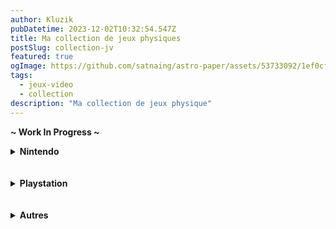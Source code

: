 ```yaml
---
author: Kluzik
pubDatetime: 2023-12-02T10:32:54.547Z
title: Ma collection de jeux physiques
postSlug: collection-jv
featured: true
ogImage: https://github.com/satnaing/astro-paper/assets/53733092/1ef0cf03-8137-4d67-ac81-84a032119e3a
tags:
  - jeux-video
  - collection 
description: "Ma collection de jeux physique"
---
```


<b>~ Work In Progress ~ </b>

<details>
  <summary><b>Nintendo</b></summary>
<details>
  <summary>&emsp; Nintendo Switch - <i>55 jeux</i></summary>
    <li>Astral Chain</li>
    <li>Bayonetta 2</li>
    <li>Bayonetta 3</li>
    <li>The Binding of Isaac: Afterbirth+</li>
    <li>Cadence of Hyrule: Crypt of the NecroDancer featuring</li>
    <li> The Legend of Zelda</li>
    <li>Crash Bandicoot N. Sane Trilogy</li>
    <li>De Blob</li>
    <li>Disney Illusion Island</li>
    <li>Dragon Quest Builders</li>
    <li>Dragon Quest Builders 2</li>
    <li>Dragon Quest XI S: Les Combattants de la destinée - Édition Ultime</li>
    <li>Fire Emblem Warriors</li>
    <li>Hyrule Warriors : L'Ère du Fléau</li>
    <li>Kingdom Hearts: Melody of Memory</li>
    <li>L.A. Noire</li>
    <li>Lastfight</li>
    <li>The Legend of Zelda : Link's Awakening</li>
    <li>The Legend of Zelda Skyward Sword HD</li>
    <li>The Legend Of Zelda: Breath Of the Wild</li>
    <li>The Legend of Zelda: Tears of the Kingdom</li>
    <li>Légendes Pokémon : Arceus</li>
    <li>Luigi's Mansion 3</li>
    <li>Mario + The Lapins Crétins Kingdom Battle</li>
    <li>Mario + The Lapins Crétins: Sparks of Hope</li>
    <li>Mario Kart 8 Deluxe</li>
    <li>Mario Party Superstars</li>
    <li>Metroid Dread</li>
    <li>Monster Hunter Rise</li>
    <li>NEO: The World Ends with You</li>
    <li>Ori and the Will of the Wisps</li>
    <li>Paper Mario: The Origami King</li>
    <li>Phoenix Wright: Ace Attorney Trilogy</li>
    <li>Pokémon Écarlate</li>
    <li>Pokémon Épée</li>
    <li>Pokémon Perle Scintillante</li>
    <li>Ring Fit Adventure</li>
    <li>Shantae: Half- Genie Hero Ultimate Edition</li>
    <li>Splatoon 3</li>
    <li>Starlink: Battle for Atlas</li>
    <li>Super Mario 3D All-Stars</li>
    <li>Super Mario 3D World + Bowser's Fury</li>
    <li>Super Mario Bros. Wonder</li>
    <li>Super Mario Maker 2</li>
    <li>Super Mario Odyssey</li>
    <li>Temtem</li>
    <li>Trine 4: The Nightmare Prince</li>
    <li>Trine 5</li>
    <li>Xenoblade Chronicles - Definitive Edition</li>
    <li>Xenoblade Chronicles 2</li>
    <li>Xenoblade Chronicles 2: Torna - The Golden Country</li>
    <li>Xenoblade Chronicles 3</li>
    <li>WarioWare: Get It Together!</li>
    <li>Windjammers 2</li>
    <li>The World ENDS with You - Final Remix</li>
</details>
<br>
<details>
    <summary>&emsp; Wii U - 24 jeux</summary>
      <li>Assassin's Creed 3</li>
      <li>Batman Arkham City -Armored Edition-</li>
      <li>Bayonetta</li>
      <li>Bayonetta 2</li>
      <li>Call of Duty: Black Ops II</li>
      <li>Captain Toad: Treasure Tracker</li>
      <li>Darksiders Warmastered Edition</li>
      <li>Darksiders II</li>
      <li>Donkey Kong Country: Tropical Freeze</li>
      <li>Hyrule Warriors</li>
      <li>The Legend Of Zelda: Breath Of the Wild</li>
      <li>The Legend of Zelda: The Wind Waker HD</li>
      <li>The Legend of Zelda: Twilight Princess HD</li>
      <li>Mario Kart 8</li>
      <li>Nintendo Land</li>
      <li>Paper Mario: Color Splash</li>
      <li>Splatoon</li>
      <li>Star Fox Zero</li>
      <li>Super Mario 3D World</li>
      <li>Super Mario Maker</li>
      <li>Super Smash Bros. for Wii U</li>
      <li>The Wonderful 101</li>
      <li>Xenoblade Chronicles X</li>
      <li>Yoshi's Woolly World</li>
    </details>
  <br>
  <details>
    <summary>&emsp; Wii - 25 jeux</summary>
      <li>Animal Crossing : Let's Go to the City</li>
      <li>Another Code: R - Les Portes de la mémoire</li>
      <li>de Blob</li>
      <li>de Blob 2</li>
      <li>Donkey Kong Country Returns</li>
      <li>Harry Potter et l'Ordre du Phénix</li>
      <li>The Legend of Zelda Skyward Sword</li>
      <li>The Legend of Zelda: Twilight Princess</li>
      <li>Link's Crossbow Training</li>
      <li>Mario Strikers Charged Football</li>
      <li>Muramasa The Demon Blade</li>
      <li>New Super Mario Bros. Wii</li>
      <li>Okami</li>
      <li>Pikmin</li>
      <li>Punch-Out!!</li>
      <li>Rabbids Go Home</li>
      <li>Rayman Origins</li>
      <li>Resident Evil 4</li>
      <li>Sonic Unleashed</li>
      <li>Super Mario Galaxy</li>
      <li>Super Mario Galaxy 2</li>
      <li>Super Paper Mario</li>
      <li>Wario Ware: Smooth Moves</li>
      <li>Xenoblade Chronicles</li>
      <li>Zack & Wiki: le Trésor de Barbaros</li>
    </details>
  <br>
  <details>
    <summary>&emsp; GameCube - 21 jeux</summary>
      <li>Animal Crossing</li>
      <li>Harry Potter et la Chambre des Secrets</li>
      <li>Harry Potter et la Coupe de Feu</li>
      <li>Harry Potter et le Prisonnier d'Azkaban</li>
      <li>The Legend of Zelda: Ocarina of Time</li>
      <li>The Legend of Zelda: The Wind Wake</li>
      <li>The Legend of Zelda: Twilight Princess</li>
      <li>Luigi's Mansion</li>
      <li>Mario Golf : Toadstool Tour</li>
      <li>Mario Kart : Double Dash !!</li>
      <li>Mario Party 6</li>
      <li>Mario Power Tennis</li>
      <li>Mario Smash Football</li>
      <li>NBA Street V3</li>
      <li>Pac-Man World 2</li>
      <li>Paper Mario : La Porte Millénaire</li>
      <li>Pokémon XD : Le Souffle des Ténèbres</li>
      <li>Star Wars : Jedi Knight II : Jedi Outcast</li>
      <li>Starfox Adventures</li>
      <li>Super Mario Sunshine</li>
      <li>Wallace & Gromit dans le Projet Zoo</li>
    </details>
  <br>
  <details>
    <summary>&emsp; NES - 1 jeu</summary>
      <li>Super Mario Bros.</li>
    </details>
  <br>
  <details>
    <summary>&emsp; 3DS - 42 jeux</summary>
      <li>Animal Crossing New Leaf</li>
      <li>Castlevania: Lords of Shadow - Mirror of Fate</li>
      <li>Donkey Kong Country Returns 3D</li>
      <li>Fantasy Life</li>
      <li>Hyrule Warriors Legends</li>
      <li>Inazuma Eleven 3: Feu Explosif</li>
      <li>Inazuma Eleven Go: Ombre</li>
      <li>Inazuma Eleven Go Chrono Stones: Brasier</li>
      <li>Kid Icarus Uprising</li>
      <li>Kirby : Triple Deluxe</li>
      <li>L'aventure Layton: Katrielle et la Conspiration des Millionnaires</li>
      <li>The Legend Of Zelda: A Link Between Worlds</li>
      <li>The Legend of Zelda: Majora's Mask 3D</li>
      <li>The Legend of Zelda: Ocarina of Time 3D</li>
      <li>The Legend Of Zelda: Tri Force Heroes</li>
      <li>Little Battlers eXperience</li>
      <li>Luigi's Mansion 2</li>
      <li>Mario & Luigi : Superstar Saga + Les sbires de Bowser</li>
      <li>Mario & Luigi: Dream Team Bros</li>
      <li>Mario Kart 7</li>
      <li>Mario Tennis Open</li>
      <li>Metroid Prime: Federation Force</li>
      <li>Metroid: Samus Returns</li>
      <li>New Super Mario Bros. 2</li>
      <li>Paper Mario Sticker Star</li>
      <li>Picross 3D: Round 2</li>
      <li>Pokémon Saphir Alpha</li>
      <li>Pokémon Soleil</li>
      <li>Pokemon Y</li>
      <li>Professeur Layton et le Masque des Miracles</li>
      <li>Professeur Layton et l'Héritage des Aslantes</li>
      <li>Professeur Layton vs Phoenix Wright: Ace Attorney</li>
      <li>Resident Evil Revelations</li>
      <li>Splinter Cell 3D</li>
      <li>Star Fox 64 3D</li>
      <li>Super Mario 3D Land</li>
      <li>Theatrhythm Final Fantasy : Curtain Call</li>
      <li>Wario Ware Gold</li>
      <li>Xenoblade Chronicles 3D</li>
      <li>Yo-Kai Watch</li>
      <li>Yo-Kai Watch 2 : Esprits farceurs</li>
      <li>Yoshi's New Island</li>
    </details>
  <br>
  <details>
    <summary>&emsp; DS - 24 jeux</summary>
      <li>Aliens: Infestation</li>
      <li>Animal Crossing: Wild World</li>
      <li>Game & Watch Collection</li>
      <li>Inazuma Eleven</li>
      <li>Inazuma Eleven 2: Blizzard</li>
      <li>The Legend Of Zelda Spirit Tracks</li>
      <li>The Legend of Zelda: Phantom Hourglass</li>
      <li>Maestro Jump In Music</li>
      <li>Mario & Luigi: Partners in Time</li>
      <li>Mario Kart DS</li>
      <li>Mario Slam Basketball</li>
      <li>New Super Mario Bros.</li>
      <li>Okami-Den</li>
      <li>Picross 3D</li>
      <li>Pokemon Version Platine</li>
      <li>Professeur Layton et l'Etrange Village</li>
      <li>Professeur Layton et la Boite de Pandore</li>
      <li>Professeur Layton et le Destin Perdu</li>
      <li>Professeur Layton et l'Appel du Spectre</li>
      <li>Rayman DS</li>
      <li>SolatoRobo: Red the Hunter</li>
      <li>StarFox Command</li>
      <li>Super Mario 64 DS</li>
      <li>Yoshi's Island DS</li>
    </details>
  <br>
  <details>
    <summary>&emsp; GBA - 7 jeux</summary>
      <li>Harry Potter et la Chambre des Secrets</li>
      <li>Harry Potter et la Coupe de Feu/li>
      <li>Harry Potter et la Coupe du monde de Quidditchn</li>
      <li>Harry Potter et le prisonnier d'Azkaban</li>
      <li>The Legend of Zelda: A Link to the Past / Four Swords</li>
      <li>Mother 3</li>
      <li>Sonic Advance</li>
    </details>
  <br>
  <details>
    <summary>&emsp; GB/GBC - 1 jeux</summary>
      <li>Pokémon Argent</li>
    </details>
  <br>
</details>

 <br>
 <br>

<details>
<summary><b>Playstation</b></summary>
  <details>
    <summary>&emsp; Playstation 5</summary>
    <li>Hogwarts Legacy</li>
    <li>Grand Theft Auto 5</li>
    <li>Kena: Bridge of Spirits</li>
    <li>Life is Strange: True Colors</li>
    <li>Marvel’s Spider-Man 2</li>
    <li>A Plague Tale: Requiem</li>
    <li>Ratchet & Clank: Rift Apart</li>
    <li>Riders Republic</li>
    <li>Sackboy: A Big Adventure</li>
    <li>Tales of Arise</li>
    </details>
  <br>
     <details>
    <summary>&emsp; Playstation 4</summary>
    <li>11-11: Memories Retold</li>
    <li>Batman Arkham Knight</li>
    <li>Catherine : Full Body</li>
      <li>Cyberpunk 2077</li>
      <li>Dishonored : La Mort de l'Outsider</li>
      <li>Dishonored 2</li>
      <li>Dragon Quest Heroes II: Les Rois Jumeaux et La Fin de la Prophétie</li>
      <li>Final Fantasy VII: Remake</li>
      <li>Ghost of Tsushima</li>s
      <li>Grand Theft Auto 5</li>
      <li>Horizon Zero Dawn</li>
      <li>inFAMOUS Second Son</li>
      <li>Kingdom Hearts - HD 1.5 + 2.5 ReMIX</li>
      <li>Kingdom Hearts 3</li>
      <li>The Last of Us : Remastered</li>
      <li>The Last of Us - Part II</li>
      <li>Marvel's Avengers</li>
      <li>Marvel's Spider-Man</li>
      <li>Marvel's Spider-Man : Miles Morales</li>
      <li>Mass Effect Andromeda</li>
      <li>Ni No Kuni II: L'avènement d'un nouveau royaume</li>
      <li>Nier Automata</li>
      <li>Nier Replicant ver.1.22474487139...</li>
      <li>The Order : 1886</li>
      <li>Persona 5 Royal</li>
      <li>Ratchet & Clank</li>
      <li>Shadow Of the Colossus</li>
      <li>Spyro Reignited Trilogy</li>
      <li>Star Wars Jedi: Fallen Order</li>
      <li>Star Wars: Battlefront II</li>
      <li>Tearaway Unfolded</li>
      <li>Tetris Effect</li>
      <li>Titanfall 2</li>
      <li>Uncharted 4: A Thief's End</li>
      <li>Uncharted: The Lost Legacy</li>
      <li>Uncharted: The Nathan Drake Collection</li>
      <li>Wolfenstein II: The New Colossus</li>
      <li>Yakuza 6: The Song of Life</li>
    </details>
  <br>
   <details>
    <summary>&emsp; Playstation 3</summary>
      <li>Grand Theft Auto 5</li>
    </details>
  <br>
   <details>
    <summary>&emsp; Playstation Vita</summary>
      <li>God Of War Collection</li>
    </details>
  <br>
</details>



 <br>
 <br>

<details>
<summary><b>Autres</b></summary>
  <details>
    <summary>&emsp; Xbox 360 - 1 jeu</summary>
      <li>Toy Story 3</li>
    </details>
  <br>
    <details>
    <summary>&emsp; Xbox - 3 jeux</summary>
      <li>Harry Potter 1</li>
      <li>Harry Potter 2</li>
      <li>Harry Potter 3</li>
    </details>
</details>